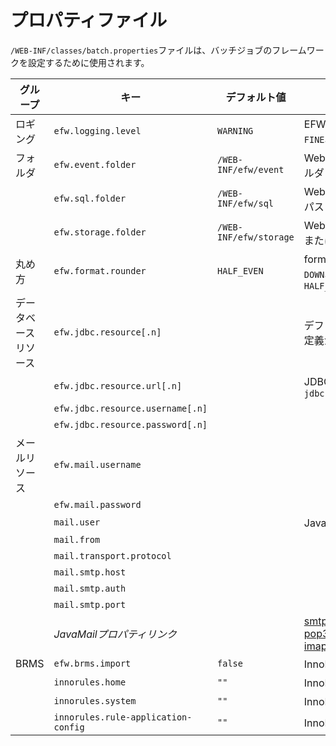 # プロパティファイル

`/WEB-INF/classes/batch.properties`ファイルは、バッチジョブのフレームワークを設定するために使用されます。

| グループ | キー | デフォルト値 | 説明 |
|---|---|---|---|
| ロギング | `efw.logging.level` | `WARNING` | EFWログ出力レベル：`ALL`、`FINEST`、`FINER`、`FINE`、`CONFIG`、`INFO`、`WARNING`、`SEVERE`、`OFF` |
| フォルダ | `efw.event.folder` | `/WEB-INF/efw/event` | Webアプリケーションイベントプログラムフォルダ（相対パスまたは絶対パス）。 |
|  | `efw.sql.folder` | `/WEB-INF/efw/sql` | Webアプリケーション外部SQLフォルダ（相対パスまたは絶対パス）。 |
|  | `efw.storage.folder` | `/WEB-INF/efw/storage` | WebアプリケーションI/Oフォルダ（相対パスまたは絶対パス）。 |
| 丸め方 | `efw.format.rounder` | `HALF_EVEN` | formatメソッドのデフォルトの丸め方：`UP`、`DOWN`、`CEILING`、`FLOOR`、`HALF_UP`、`HALF_DOWN`、`HALF_EVEN` |
| データベースリソース | `efw.jdbc.resource[.n]` |  | デフォルトのJDBCリソース名（`[.n]`で複数の定義が可能）。例：`jdbc/efw` |
|  | `efw.jdbc.resource.url[.n]` |  | JDBC URL。例：`jdbc:postgresql://127.0.0.1:5432/efwSample` |
|  | `efw.jdbc.resource.username[.n]` |  |  |
|  | `efw.jdbc.resource.password[.n]` |  |  |
| メールリソース | `efw.mail.username` |  |  |
|  | `efw.mail.password` |  |  |
|  | `mail.user` |  | JavaMailプロパティ（下記参照）。 |
|  | `mail.from` |  |  |
|  | `mail.transport.protocol` |  |  |
|  | `mail.smtp.host` |  |  |
|  | `mail.smtp.auth` |  |  |
|  | `mail.smtp.port` |  |  |
|  | *JavaMailプロパティリンク* |  | [smtp api](https://javaee.github.io/javamail/docs/api/com/sun/mail/smtp/package-summary.html)<br>[pop3 api](https://javaee.github.io/javamail/docs/api/com/sun/mail/pop3/package-summary.html)<br>[imap api](https://javaee.github.io/javamail/docs/api/com/sun/mail/imap/package-summary.html) |
| BRMS | `efw.brms.import` | `false` | InnoRulesをインポートしますか？ |
|  | `innorules.home` | `""` | InnoRulesホームフォルダ。 |
|  | `innorules.system` | `""` | InnoRulesシステムID。 |
|  | `innorules.rule-application-config` | `""` | InnoRulesアプリケーションID。 |